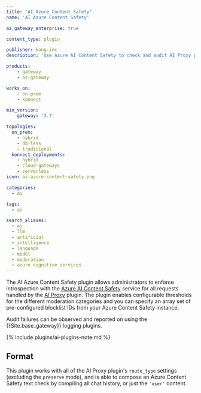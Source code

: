 ```yaml
---
title: 'AI Azure Content Safety'
name: 'AI Azure Content Safety'

ai_gateway_enterprise: true

content_type: plugin

publisher: kong-inc
description: 'Use Azure AI Content Safety to check and audit AI Proxy plugin messages before proxying them to an upstream LLM'

products:
    - gateway
    - ai-gateway

works_on:
    - on-prem
    - konnect

min_version:
    gateway: '3.7'

topologies:
  on_prem:
    - hybrid
    - db-less
    - traditional
  konnect_deployments:
    - hybrid
    - cloud-gateways
    - serverless
icon: ai-azure-content-safety.png

categories:
  - ai

tags:
  - ai

search_aliases:
  - ai
  - llm
  - artificial
  - intelligence
  - language
  - model
  - moderation
  - azure cognitive services
---
```


The AI Azure Content Safety plugin allows administrators to enforce 
introspection with the [Azure AI Content Safety](https://azure.microsoft.com/en-us/products/ai-services/ai-content-safety) service 
for all requests handled by the [AI Proxy](/plugins/ai-proxy/) plugin.
The plugin enables configurable thresholds for the different moderation categories 
and you can specify an array set of pre-configured blocklist IDs from your Azure Content Safety instance.

Audit failures can be observed and reported on using the {{Site.base_gateway}} logging plugins.

{% include plugins/ai-plugins-note.md %}

## Format

This plugin works with all of the AI Proxy plugin's `route_type` settings (excluding the `preserve` mode), and is able to
compose an Azure Content Safety text check by compiling all chat history, or just the `'user'` content.
